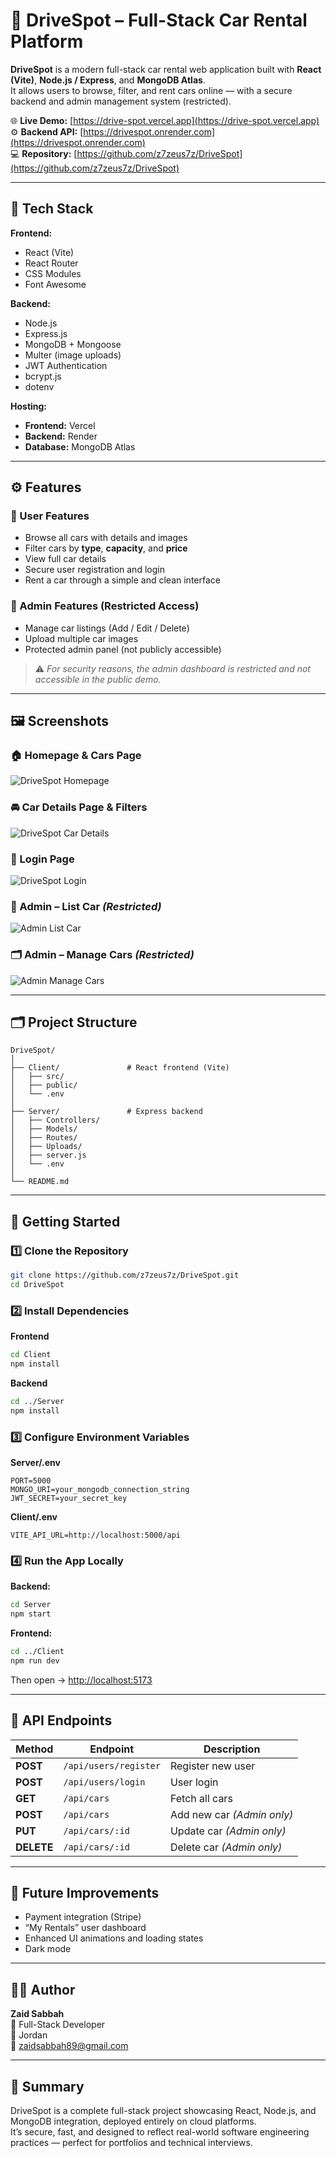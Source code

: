 # 🚗 DriveSpot – Full-Stack Car Rental Platform

**DriveSpot** is a modern full-stack car rental web application built with **React (Vite)**, **Node.js / Express**, and **MongoDB Atlas**.  
It allows users to browse, filter, and rent cars online — with a secure backend and admin management system (restricted).

🌐 **Live Demo:** [https://drive-spot.vercel.app](https://drive-spot.vercel.app)  
⚙️ **Backend API:** [https://drivespot.onrender.com](https://drivespot.onrender.com)  
💻 **Repository:** [https://github.com/z7zeus7z/DriveSpot](https://github.com/z7zeus7z/DriveSpot)

---

## 🧰 Tech Stack

**Frontend:**
- React (Vite)
- React Router
- CSS Modules
- Font Awesome

**Backend:**
- Node.js
- Express.js
- MongoDB + Mongoose
- Multer (image uploads)
- JWT Authentication
- bcrypt.js
- dotenv

**Hosting:**
- **Frontend:** Vercel
- **Backend:** Render
- **Database:** MongoDB Atlas

---

## ⚙️ Features

### 👤 User Features
- Browse all cars with details and images
- Filter cars by **type**, **capacity**, and **price**
- View full car details
- Secure user registration and login
- Rent a car through a simple and clean interface

### 🧩 Admin Features (Restricted Access)
- Manage car listings (Add / Edit / Delete)
- Upload multiple car images
- Protected admin panel (not publicly accessible)

> ⚠️ *For security reasons, the admin dashboard is restricted and not accessible in the public demo.*

---

## 🖼️ Screenshots

### 🏠 Homepage & Cars Page
![DriveSpot Homepage](./assets/drive-spot.vercel.app_1.png)

### 🚘 Car Details Page & Filters
![DriveSpot Car Details](./assets/drive-spot.vercel.app_2.png)

### 🔐 Login Page
![DriveSpot Login](./assets/drive-spot.vercel.app_3.png)

### 🧾 Admin – List Car *(Restricted)*
![Admin List Car](./assets/drive-spot.vercel.app_4.png)

### 🗂️ Admin – Manage Cars *(Restricted)*
![Admin Manage Cars](./assets/drive-spot.vercel.app_5.png)

---

## 🗂️ Project Structure

```
DriveSpot/
│
├── Client/               # React frontend (Vite)
│   ├── src/
│   ├── public/
│   └── .env
│
├── Server/               # Express backend
│   ├── Controllers/
│   ├── Models/
│   ├── Routes/
│   ├── Uploads/
│   ├── server.js
│   └── .env
│
└── README.md
```

---

## 🚀 Getting Started

### 1️⃣ Clone the Repository
```bash
git clone https://github.com/z7zeus7z/DriveSpot.git
cd DriveSpot
```

### 2️⃣ Install Dependencies
**Frontend**
```bash
cd Client
npm install
```

**Backend**
```bash
cd ../Server
npm install
```

### 3️⃣ Configure Environment Variables

**Server/.env**
```
PORT=5000
MONGO_URI=your_mongodb_connection_string
JWT_SECRET=your_secret_key
```

**Client/.env**
```
VITE_API_URL=http://localhost:5000/api
```

### 4️⃣ Run the App Locally
**Backend:**
```bash
cd Server
npm start
```

**Frontend:**
```bash
cd ../Client
npm run dev
```

Then open → [http://localhost:5173](http://localhost:5173)

---

## 🧠 API Endpoints

| Method | Endpoint | Description |
|--------|-----------|-------------|
| **POST** | `/api/users/register` | Register new user |
| **POST** | `/api/users/login` | User login |
| **GET** | `/api/cars` | Fetch all cars |
| **POST** | `/api/cars` | Add new car *(Admin only)* |
| **PUT** | `/api/cars/:id` | Update car *(Admin only)* |
| **DELETE** | `/api/cars/:id` | Delete car *(Admin only)* |

---

## 🌟 Future Improvements
- Payment integration (Stripe)
- “My Rentals” user dashboard
- Enhanced UI animations and loading states
- Dark mode

---

## 👨‍💻 Author

**Zaid Sabbah**  
💼 Full-Stack Developer  
📍 Jordan  
📧 [zaidsabbah89@gmail.com](mailto:zaidsabbah89@gmail.com)

---

## 🏁 Summary
DriveSpot is a complete full-stack project showcasing React, Node.js, and MongoDB integration, deployed entirely on cloud platforms.  
It’s secure, fast, and designed to reflect real-world software engineering practices — perfect for portfolios and technical interviews.
